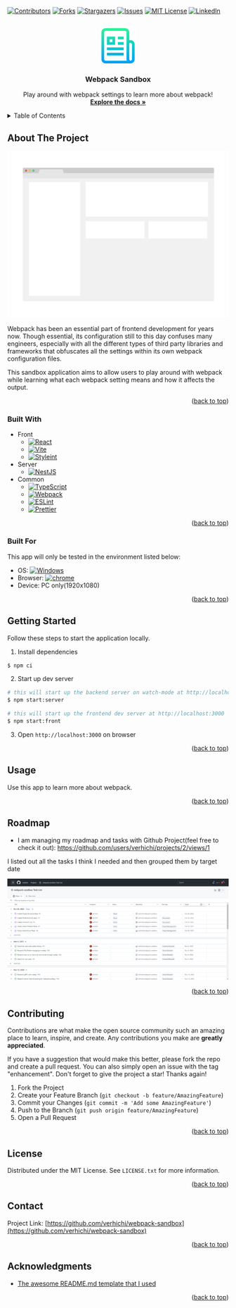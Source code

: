 <!-- Original template at: https://github.com/othneildrew/Best-README-Template -->

<a name="readme-top"></a>

<!-- PROJECT SHIELDS -->
<!--
*** I'm using markdown "reference style" links for readability.
*** Reference links are enclosed in brackets [ ] instead of parentheses ( ).
*** See the bottom of this document for the declaration of the reference variables
*** for contributors-url, forks-url, etc. This is an optional, concise syntax you may use.
*** https://www.markdownguide.org/basic-syntax/#reference-style-links
-->

[![Contributors][contributors-shield]][contributors-url]
[![Forks][forks-shield]][forks-url]
[![Stargazers][stars-shield]][stars-url]
[![Issues][issues-shield]][issues-url]
[![MIT License][license-shield]][license-url]
[![LinkedIn][linkedin-shield]][linkedin-url]

<!-- PROJECT LOGO -->
<br />
<div align="center">
  <a href="https://github.com/verhichi/webpack-sandbox">
    <!-- TODO: Replace Logo -->
    <img src=".github/images/logo.png" alt="Logo" width="80" height="80">
  </a>

<h3 align="center">Webpack Sandbox</h3>

  <p align="center">
    Play around with webpack settings to learn more about webpack!
    <br />
    <a href="https://github.com/verhichi/webpack-sandbox"><strong>Explore the docs »</strong></a>
  </p>
</div>

<!-- TABLE OF CONTENTS -->
<details>
  <summary>Table of Contents</summary>
  <ol>
    <li>
      <a href="#about-the-project">About The Project</a>
      <ul>
        <li><a href="#built-with">Built With</a></li>
      </ul>
    </li>
    <li>
      <a href="#getting-started">Getting Started</a>
    </li>
    <li><a href="#usage">Usage</a></li>
    <li><a href="#roadmap">Roadmap</a></li>
    <li><a href="#contributing">Contributing</a></li>
    <li><a href="#license">License</a></li>
    <li><a href="#contact">Contact</a></li>
    <li><a href="#acknowledgments">Acknowledgments</a></li>
  </ol>
</details>

<!-- ABOUT THE PROJECT -->

## About The Project

<!-- TODO: Replace Screenshot -->

[![Product Name Screen Shot][product-screenshot]](https://github.com/verhichi/webpack-sandbox)

Webpack has been an essential part of frontend development for years now. Though essential, its configuration still to this day confuses many engineers, especially with all the different types of third party libraries and frameworks that obfuscates all the settings within its own webpack configuration files.

This sandbox application aims to allow users to play around with webpack while learning what each webpack setting means and how it affects the output.

<p align="right">(<a href="#readme-top">back to top</a>)</p>

### Built With

- Front
  - [![React][react.js]][react-url]
  - [![Vite][vite.js]][vite-url]
  - [![Styleint][stylelint]][stylelint-url]
- Server
  - [![NestJS][nest.js]][nest-url]
- Common
  - [![TypeScript][typescript]][typescript-url]
  - [![Webpack][webpack]][webpack-url]
  - [![ESLint][eslint]][eslint-url]
  - [![Prettier][prettier]][prettier-url]

<p align="right">(<a href="#readme-top">back to top</a>)</p>

### Built For

This app will only be tested in the environment listed below:

- OS: [![Windows][windows]][windows-url]
- Browser: [![chrome][chrome]][chrome-url]
- Device: PC only(1920x1080)

<p align="right">(<a href="#readme-top">back to top</a>)</p>

<!-- GETTING STARTED -->

## Getting Started

Follow these steps to start the application locally.

1. Install dependencies

```bash
$ npm ci
```

2. Start up dev server

```bash
# this will start up the backend server on watch-mode at http://localhost:8080
$ npm start:server
```

```bash
# this will start up the frontend dev server at http://localhost:3000
$ npm start:front
```

3. Open `http://localhost:3000` on browser

<p align="right">(<a href="#readme-top">back to top</a>)</p>

<!-- USAGE EXAMPLES -->

## Usage

Use this app to learn more about webpack.

<p align="right">(<a href="#readme-top">back to top</a>)</p>

<!-- ROADMAP -->

## Roadmap

- I am managing my roadmap and tasks with Github Project(feel free to check it out): https://github.com/users/verhichi/projects/2/views/1

I listed out all the tasks I think I needed and then grouped them by target date

![github-project](./.github/images/ghproject-grouped-by-target.png)

<p align="right">(<a href="#readme-top">back to top</a>)</p>

<!-- CONTRIBUTING -->

## Contributing

Contributions are what make the open source community such an amazing place to learn, inspire, and create. Any contributions you make are **greatly appreciated**.

If you have a suggestion that would make this better, please fork the repo and create a pull request. You can also simply open an issue with the tag "enhancement".
Don't forget to give the project a star! Thanks again!

1. Fork the Project
2. Create your Feature Branch (`git checkout -b feature/AmazingFeature`)
3. Commit your Changes (`git commit -m 'Add some AmazingFeature'`)
4. Push to the Branch (`git push origin feature/AmazingFeature`)
5. Open a Pull Request

<p align="right">(<a href="#readme-top">back to top</a>)</p>

<!-- LICENSE -->

## License

Distributed under the MIT License. See `LICENSE.txt` for more information.

<p align="right">(<a href="#readme-top">back to top</a>)</p>

<!-- CONTACT -->

## Contact

Project Link: [https://github.com/verhichi/webpack-sandbox](https://github.com/verhichi/webpack-sandbox)

<p align="right">(<a href="#readme-top">back to top</a>)</p>

<!-- ACKNOWLEDGMENTS -->

## Acknowledgments

- [The awesome README.md template that I used](https://github.com/othneildrew/Best-README-Template)

<p align="right">(<a href="#readme-top">back to top</a>)</p>

<!-- MARKDOWN LINKS & IMAGES -->
<!-- https://www.markdownguide.org/basic-syntax/#reference-style-links -->

[contributors-shield]: https://img.shields.io/github/contributors/verhichi/webpack-sandbox.svg?style=for-the-badge
[contributors-url]: https://github.com/verhichi/webpack-sandbox/graphs/contributors
[forks-shield]: https://img.shields.io/github/forks/verhichi/webpack-sandbox.svg?style=for-the-badge
[forks-url]: https://github.com/verhichi/webpack-sandbox/network/members
[stars-shield]: https://img.shields.io/github/stars/verhichi/webpack-sandbox.svg?style=for-the-badge
[stars-url]: https://github.com/verhichi/webpack-sandbox/stargazers
[issues-shield]: https://img.shields.io/github/issues/verhichi/webpack-sandbox.svg?style=for-the-badge
[issues-url]: https://github.com/verhichi/webpack-sandbox/issues
[license-shield]: https://img.shields.io/github/license/verhichi/webpack-sandbox.svg?style=for-the-badge
[license-url]: https://github.com/verhichi/webpack-sandbox/blob/master/LICENSE.txt
[linkedin-shield]: https://img.shields.io/badge/-LinkedIn-black.svg?style=for-the-badge&logo=linkedin&colorB=555
[linkedin-url]: https://www.linkedin.com/in/daichi-nishida/
[product-screenshot]: .github/images/screenshot.png
[windows]: https://img.shields.io/badge/Windows-20232A?style=for-the-badge&logo=windows&logoColor=0078D6
[windows-url]: https://www.microsoft.com/ja-jp/software-download/windows10
[chrome]: https://img.shields.io/badge/Chrome-20232A?style=for-the-badge&logo=googlechrome&logoColor=4285F4
[chrome-url]: https://www.google.com/chrome/
[react.js]: https://img.shields.io/badge/React-20232A?style=for-the-badge&logo=react&logoColor=61DAFB
[react-url]: https://reactjs.org/
[vite.js]: https://img.shields.io/badge/Vite-20232A?style=for-the-badge&logo=vite&logoColor=646CFF
[vite-url]: https://vitejs.dev/
[nest.js]: https://img.shields.io/badge/NestJS-20232A?style=for-the-badge&logo=nestjs&logoColor=E0234E
[nest-url]: https://nestjs.com/
[typescript]: https://img.shields.io/badge/TypeScript-20232A?style=for-the-badge&logo=typescript&logoColor=3178C6
[typescript-url]: https://www.typescriptlang.org/
[webpack]: https://img.shields.io/badge/Webpack-20232A?style=for-the-badge&logo=webpack&logoColor=8DD6F9
[webpack-url]: https://webpack.js.org/
[eslint]: https://img.shields.io/badge/ESLint-20232A?style=for-the-badge&logo=eslint&logoColor=4B32C3
[eslint-url]: https://eslint.org/
[stylelint]: https://img.shields.io/badge/stylelint-20232A?style=for-the-badge&logo=stylelint&logoColor=263238
[stylelint-url]: https://stylelint.io/
[prettier]: https://img.shields.io/badge/Prettier-20232A?style=for-the-badge&logo=prettier&logoColor=F7B93E
[prettier-url]: https://prettier.io/
